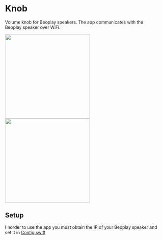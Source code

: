 # Knob

Volume knob for Beoplay speakers. The app communicates with the Beoplay speaker over WiFi.

<img width="275" src="https://raw.githubusercontent.com/simonbs/Knob/main/screenshot1.PNG?token=AAGK4E4SICXNRQR4WNF3P4LBLBXCO"/> <img width="275" src="https://raw.githubusercontent.com/simonbs/Knob/main/screenshot2.PNG?token=AAGK4EZIQCN5DL2PNEYHMNDBLBXCU"/>

## Setup

I norder to use the app you must obtain the IP of your Beoplay speaker and set it in [Config.swift](https://github.com/simonbs/Knob/blob/main/KnobKit/Source/Config.swift)
